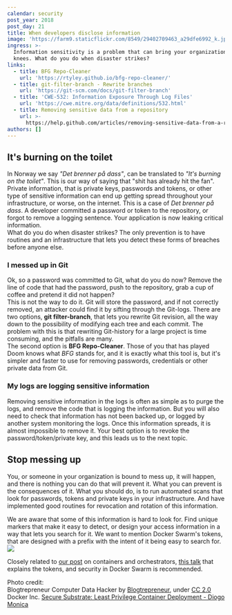 ```yaml
---
calendar: security
post_year: 2018
post_day: 21
title: When developers disclose information
image: 'https://farm9.staticflickr.com/8549/29402709463_a29dfe6992_k.jpg'
ingress: >-
  Information sensitivity is a problem that can bring your organization to its
  knees. What do you do when disaster strikes?
links:
  - title: BFG Repo-Cleaner
    url: 'https://rtyley.github.io/bfg-repo-cleaner/'
  - title: git-filter-branch - Rewrite branches
    url: 'https://git-scm.com/docs/git-filter-branch'
  - title: 'CWE-532: Information Exposure Through Log Files'
    url: 'https://cwe.mitre.org/data/definitions/532.html'
  - title: Removing sensitive data from a repository
    url: >-
      https://help.github.com/articles/removing-sensitive-data-from-a-repository/
authors: []
---
```

## It's burning on the toilet
In Norway we say _"Det brenner på dass"_, can be translated to _"It's burning on the toilet"_. This is our way of saying that "shit has already hit the fan".  
Private information, that is private keys, passwords and tokens, or other type of sensitive information can end up getting spread throughout your infrastructure, or worse, on the internet. This is a case of _Det brenner på dass_.
A developer committed a password or token to the repository, or forgot to remove a logging sentence. Your application is now leaking critical information.  
What do you do when disaster strikes? The only prevention is to have routines and an infrastructure that lets you detect these forms of breaches before anyone else.

### I messed up in Git
Ok, so a password was committed to Git, what do you do now? Remove the line of code that had the password, push to the repository, grab a cup of coffee and pretend it did not happen?  
This is not the way to do it. Git will store the password, and if not correctly removed, an attacker could find it by sifting through the Git-logs.
There are two options, **git filter-branch**, that lets you rewrite Git revision, all the way down to the possibility of modifying each tree and each commit. The problem with this is that rewriting Git-history for a large project is time consuming, and the pitfalls are many.  
The second option is **BFG Repo-Cleaner**. Those of you that has played Doom knows what _BFG_ stands for, and it is exactly what this tool is, but it's simpler and faster to use for removing passwords, credentials  or other private data from Git.

### My logs are logging sensitive information
Removing sensitive information in the logs is often as simple as to purge the logs, and remove the code that is logging the information. But you will also need to check that information has not been backed up, or logged by another system monitoring the logs. Once this information spreads, it is almost impossible to remove it. Your best option is to revoke the password/token/private key, and this leads us to the next topic.

## Stop messing up
You, or someone in your organization is bound to mess up, it will happen, and there is nothing you can do that will prevent it. What you can prevent is the consequences of it.
What you should do, is to run automated scans that look for passwords, tokens and private keys in your infrastructure. And have implemented good routines for revocation and rotation of this information.

We are aware that some of this information is hard to look for. Find unique markers that make it easy to detect, or design your access information in a way that lets you search for it. We want to mention Docker Swarm's tokens, that are designed with a prefix with the intent of it being easy to search for.  
![](https://image.slidesharecdn.com/securesubstrate-170504024003/95/secure-substrate-least-privilege-container-deployment-diogo-monica-and-riyaz-faizullabhoy-docker-27-638.jpg?cb=1493917978)

Closely related to [our post](https://security.christmas/2018/17) on containers and orchestrators, [this talk](https://www.youtube.com/watch?v=apma_C24W58) that explains the tokens, and security in Docker Swarm is recommended.


Photo credit:  
Blogtrepreneur
Computer Data Hacker by [Blogtrepreneur](https://www.flickr.com/photos/143601516@N03/), under [CC 2.0](https://creativecommons.org/licenses/by/2.0/)  
Docker Inc. [Secure Substrate: Least Privilege Container Deployment - Diogo Monica](https://www.slideshare.net/Docker/secure-substrate-least-privilege-container-deployment-diogo-monica-and-riyaz-faizullabhoy-docker)  
